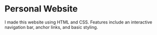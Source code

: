 # Personal Website
I made this website using HTML and CSS. Features include an interactive navigation bar, anchor links, and basic styling.
